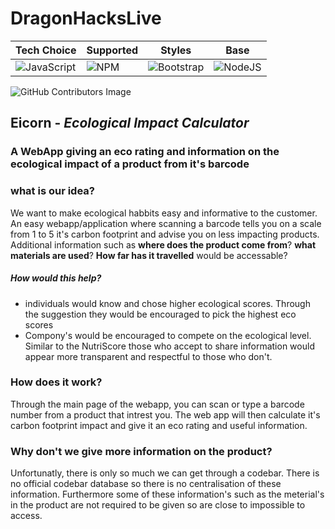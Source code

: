# DragonHacksLive

| **Tech Choice** | **Supported** | **Styles** | **Base** |
| --- | --- | --- | --- |
| ![JavaScript](https://img.shields.io/badge/javascript-%23323330.svg?style=for-the-badge&logo=javascript&logoColor=%23F7DF1E) | ![NPM](https://img.shields.io/badge/NPM-%23000000.svg?style=for-the-badge&logo=npm&logoColor=white) | ![Bootstrap](https://img.shields.io/badge/bootstrap-%23563D7C.svg?style=for-the-badge&logo=bootstrap&logoColor=white) | ![NodeJS](https://img.shields.io/badge/node.js-6DA55F?style=for-the-badge&logo=node.js&logoColor=white) |

![GitHub Contributors Image](https://contrib.rocks/image?repo=PetarRan/DragonHacksLive) 


## Eicorn - *Ecological Impact Calculator*
### A WebApp giving an eco rating and information on the ecological impact of a product from it's barcode

### what is our idea?
We want to make ecological habbits easy and informative to the customer. An easy webapp/application where scanning a barcode
tells you on a scale from 1 to 5 it's carbon footprint and advise you on less impacting products. Additional information such as
**where does the product come from**? **what materials are used**? **How far has it travelled** would be accessable?

##### How would this help?
* individuals would know and chose higher ecological scores. Through the suggestion they would be encouraged to pick the highest
  eco scores
* Compony's would be encouraged to compete on the ecological level. Similar to the NutriScore those who accept to share
  information would appear more transparent and respectful to those who don't.

### How does it work?
Through the main page of the webapp, you can scan or type a barcode number from a product that intrest you.
The web app will then calculate it's carbon footprint impact and give it an eco rating and useful information.

### Why don't we give more information on the product?
Unfortunatly, there is only so much we can get through a codebar. There is no official codebar database so there is no centralisation
of these information. Furthermore some of these information's such as the meterial's in the product are not required to be given so
are close to impossible to access.
